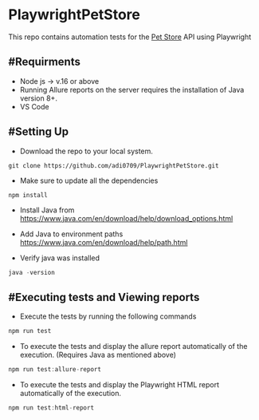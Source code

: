 # **PlaywrightPetStore**

This repo contains automation tests for the [Pet Store](https://petstore.swagger.io/#/pet) API using Playwright

## **#Requirments**

- Node js -> v.16 or above
- Running Allure reports on the server requires the installation of Java version 8+.
- VS Code

## **#Setting Up**

- Download the repo to your local system.

```
git clone https://github.com/adi0709/PlaywrightPetStore.git
```

- Make sure to update all the dependencies

```
npm install
```

- Install Java from https://www.java.com/en/download/help/download_options.html

- Add Java to environment paths https://www.java.com/en/download/help/path.html

- Verify java was installed

```java
java -version
```

## **#Executing tests and Viewing reports**

- Execute the tests by running the following commands

```javascript
npm run test
```

- To execute the tests and display the allure report automatically of the execution. (Requires Java as mentioned above)

```javascript
npm run test:allure-report
```

- To execute the tests and display the Playwright HTML report automatically of the execution.

```javascript
npm run test:html-report
```
